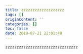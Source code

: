 ```yaml
---
title: zzzzzzzzzzzzzzzzzzz
tags: []
originContent: ''
categories: []
toc: false
date: 2019-07-21 22:01:48
---
```


	zzzzzzzzzzzzzzzzzzzzzzzzzzzzzzzz